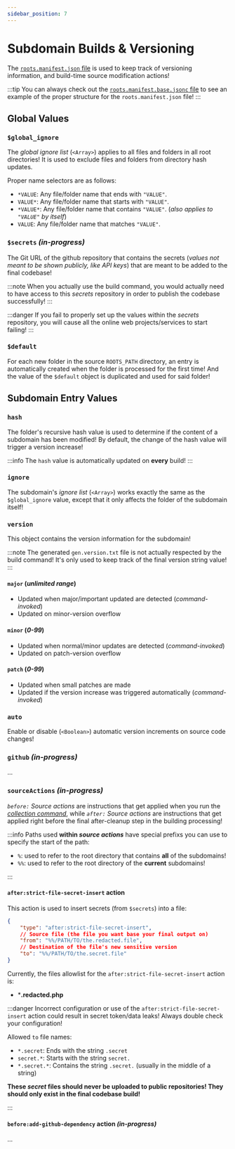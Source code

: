 ```yaml
---
sidebar_position: 7
---
```


# Subdomain Builds & Versioning

The [`roots.manifest.json` file](https://github.com/Ender-ing/render-activity/blob/main/roots.manifest.json)
is used to keep track of versioning information, and build-time source modification actions!

:::tip
You can always check out the
[`roots.manifest.base.jsonc` file](https://github.com/Ender-ing/render-activity/blob/main/roots.manifest.base.jsonc)
to see an example of the proper structure for the `roots.manifest.json` file!
:::

## Global Values

### `$global_ignore`

The *global ignore list* (`<Array>`) applies to all files and folders in all root directories! It is used to
exclude files and folders from directory hash updates.

Proper name selectors are as follows:

- `*VALUE`: Any file/folder name that ends with `"VALUE"`.
- `VALUE*`: Any file/folder name that starts with `"VALUE"`.
- `*VALUE*`: Any file/folder name that contains `"VALUE"`. (*also applies to `"VALUE"` by itself*)
- `VALUE`: Any file/folder name that matches `"VALUE"`.

### `$secrets` _(in-progress)_

The Git URL of the github repository that contains the secrets (*values not meant to be shown
publicly, like API keys*) that are meant to be added to the final codebase!

:::note
When you actually use the build command, you would actually need to have access to this *secrets*
repository in order to publish the codebase successfully!
:::

:::danger
If you fail to properly set up the values within the *secrets* repository, you will cause all the
online web projects/services to start failing!
:::

### `$default`

For each new folder in the source `ROOTS_PATH` directory, an entry is automatically created when the
folder is processed for the first time! And the value of the `$default` object is duplicated and
used for said folder!

## Subdomain Entry Values

### `hash`

The folder's recursive hash value is used to determine if the content of a subdomain has been
modified! By default, the change of the hash value will trigger a version increase!

:::info
The `hash` value is automatically updated on **every** build!
:::

### `ignore`

The subdomain's *ignore list* (`<Array>`) works exactly the same as the `$global_ignore` value,
except that it only affects the folder of the subdomain itself!

### `version`

This object contains the version information for the subdomain!

:::note
The generated `gen.version.txt` file is not actually respected by the build command! It's only used
to keep track of the final version string value!
:::

#### `major` (*unlimited range*)

- Updated when major/important updated are detected (*command-invoked*)
- Updated on minor-version overflow

#### `minor` (*0-99*)

- Updated when normal/minor updates are detected (*command-invoked*)
- Updated on patch-version overflow

#### `patch` (*0-99*)

- Updated when small patches are made
- Updated if the version increase was triggered automatically (*command-invoked*)

### `auto`

Enable or disable (`<Boolean>`) automatic version increments on source code changes!

### `github` _(in-progress)_

...

### `sourceActions` _(in-progress)_

*`before:` Source actions* are instructions that get applied when you run the
[*collection command*](./../server.md#first-time-use-in-progress),
while *`after:` Source actions* are instructions that get applied right before the final
after-cleanup step in the building processing!

:::info
Paths used **within *source actions*** have special prefixs you can use to specify the start of
the path:

- `%`: used to refer to the root directory that contains **all** of the subdomains!
- `%%`: used to refer to the root directory of the **current** subdomains!

:::

#### `after:strict-file-secret-insert` action

This action is used to insert secrets (from `$secrets`) into a file:

```json
{
    "type": "after:strict-file-secret-insert",
    // Source file (the file you want base your final output on)
    "from": "%%/PATH/TO/the.redacted.file",
    // Destination of the file's new sensitive version
    "to": "%%/PATH/TO/the.secret.file"
}
```

Currently, the files allowlist for the `after:strict-file-secret-insert` action is:

- ***.redacted.php**

:::danger
Incorrect configuration or use of the `after:strict-file-secret-insert` action could result in secret
token/data leaks! Always double check your configuration!

Allowed `to` file names:

- `*.secret`: Ends with the string `.secret`
- `secret.*`: Starts with the string `secret.`
- `*.secret.*`: Contains the string `.secret.` (usually in the middle of a string)

**These *secret* files should never be uploaded to public repositories! They should only exist in
the final codebase build!**

:::

#### `before:add-github-dependency` action _(in-progress)_

...
